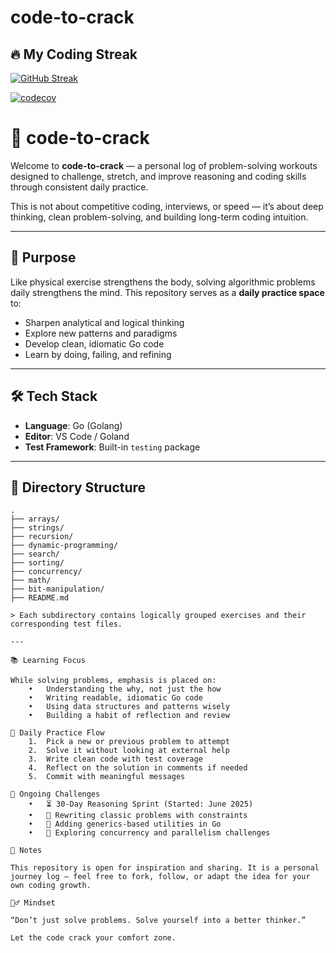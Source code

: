 # code-to-crack

## 🔥 My Coding Streak
[![GitHub Streak](https://streak-stats.demolab.com?user=Rama-Villuri&theme=tokyonight&hide_border=true)](https://git.io/streak-stats)

[![codecov](https://codecov.io/gh/Rama-Villuri/code-to-crack/branch/main/graph/badge.svg)](https://codecov.io/gh/Rama-Villuri/code-to-crack)

# 🧠 code-to-crack

Welcome to **code-to-crack** — a personal log of problem-solving workouts designed to challenge, stretch, and improve reasoning and coding skills through consistent daily practice.

This is not about competitive coding, interviews, or speed — it’s about deep thinking, clean problem-solving, and building long-term coding intuition.

---

## 🎯 Purpose

Like physical exercise strengthens the body, solving algorithmic problems daily strengthens the mind. This repository serves as a **daily practice space** to:

- Sharpen analytical and logical thinking
- Explore new patterns and paradigms
- Develop clean, idiomatic Go code
- Learn by doing, failing, and refining


---

## 🛠 Tech Stack

- **Language**: Go (Golang)
- **Editor**: VS Code / Goland
- **Test Framework**: Built-in `testing` package

---

## 📂 Directory Structure

```text
.
├── arrays/
├── strings/
├── recursion/
├── dynamic-programming/
├── search/
├── sorting/
├── concurrency/
├── math/
├── bit-manipulation/
├── README.md

> Each subdirectory contains logically grouped exercises and their corresponding test files.

---

📚 Learning Focus

While solving problems, emphasis is placed on:
	•	Understanding the why, not just the how
	•	Writing readable, idiomatic Go code
	•	Using data structures and patterns wisely
	•	Building a habit of reflection and review

🔄 Daily Practice Flow
	1.	Pick a new or previous problem to attempt
	2.	Solve it without looking at external help
	3.	Write clean code with test coverage
	4.	Reflect on the solution in comments if needed
	5.	Commit with meaningful messages

🚧 Ongoing Challenges
	•	⏳ 30-Day Reasoning Sprint (Started: June 2025)
	•	🧠 Rewriting classic problems with constraints
	•	🧪 Adding generics-based utilities in Go
	•	🌱 Exploring concurrency and parallelism challenges

📎 Notes

This repository is open for inspiration and sharing. It is a personal journey log — feel free to fork, follow, or adapt the idea for your own coding growth.

🧘‍♂️ Mindset

“Don’t just solve problems. Solve yourself into a better thinker.”

Let the code crack your comfort zone.
